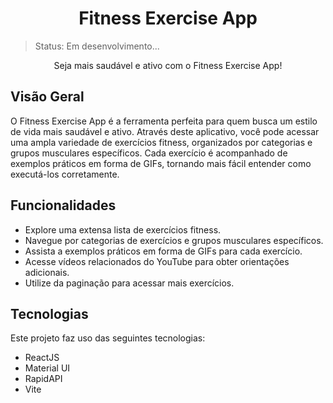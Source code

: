 <h1 align="center">Fitness Exercise App</h1>

>Status: Em desenvolvimento...

<!-- <p align="center">
  <img src="sua-imagem-preview.png" alt="Fitness Exercise App Preview" style="border-radius: 4px">
</p> -->


<p align="center">Seja mais saudável e ativo com o Fitness Exercise App!</p>

## Visão Geral
O Fitness Exercise App é a ferramenta perfeita para quem busca um estilo de vida mais saudável e ativo. Através deste aplicativo, você pode acessar uma ampla variedade de exercícios fitness, organizados por categorias e grupos musculares específicos. Cada exercício é acompanhado de exemplos práticos em forma de GIFs, tornando mais fácil entender como executá-los corretamente.

## Funcionalidades
- Explore uma extensa lista de exercícios fitness.
- Navegue por categorias de exercícios e grupos musculares específicos.
- Assista a exemplos práticos em forma de GIFs para cada exercício.
- Acesse vídeos relacionados do YouTube para obter orientações adicionais.
- Utilize da paginação para acessar mais exercícios.

## Tecnologias
Este projeto faz uso das seguintes tecnologias:

- ReactJS
- Material UI
- RapidAPI
- Vite
